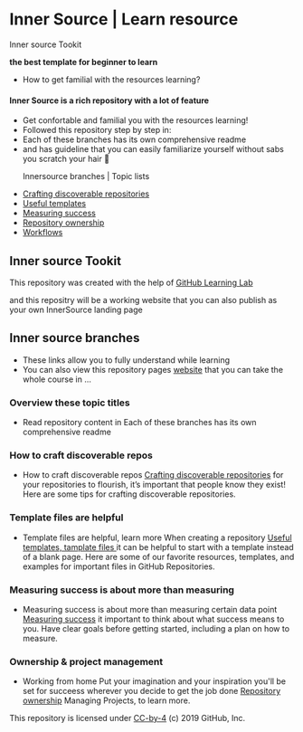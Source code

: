 

# Inner Source | Learn resource
Inner source Tookit

**the best template for beginner to learn**
- How to get familial with the resources learning?
     
#### Inner Source is a rich repository with a lot of feature 
   
- Get confortable and familial you with the resources learning!
- Followed this repository step by step in: 
- Each of these branches has its own comprehensive readme
- and has guideline that you can easily familiarize yourself without sabs you scratch your hair 💇

<ul>
   <p> Innersource  branches | Topic lists</p>
    <li><a href="discoverable/">Crafting discoverable repositories</a></li>
    <li><a href="templates/">Useful templates</a></li>
    <li><a href="metrics/">Measuring success</a></li>
    <li><a href="repo-ownership/">Repository ownership</a></li>
   <li><a href="workflows/">Workflows</a></li>
</ul>

## Inner source Tookit
This repository was created with the help of <a href="https://lab.github.com/">GitHub Learning Lab</a>

and this repositry will be a working website that you can also publish as your own InnerSource landing page


## Inner source branches 

- These links allow you to fully understand while learning
- You can also view this repository pages <a href="https://djibal.github.io/innersource">website</a> that you can take the whole course in ... 

### Overview these topic titles

- Read repository content in Each of these branches has its own comprehensive readme

### How to craft discoverable repos 

- How to craft discoverable repos <a href="discoverable/">Crafting discoverable repositories</a> for your repositories to flourish, it’s important that people know they exist! Here are some tips for crafting discoverable repositories.

### Template files are helpful

- Template files are helpful, learn more When creating a repository <a href="templates/"> Useful templates, tamplate files </a> it can be helpful to start with a template instead of a blank page. Here are some of our favorite resources, templates, and examples for important files in GitHub Repositories.

### Measuring success is about more than measuring
   
- Measuring success is about more than measuring certain data point <a href="metrics/"> Measuring success</a> it important to think about what success means to you. Have clear goals before getting started, including a plan on how to measure.

### Ownership & project management

- Working from home Put your imagination and your inspiration you'll be set for succeess wherever you decide to get the job done <a href="repo-ownership/"> Repository ownership</a> Managing Projects, to learn more.


<p>This repository is licensed under <a href=".../LICENSE">CC-by-4</a> (c) 2019 GitHub, Inc.</p> 
